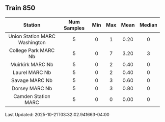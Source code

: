 ## Train 850

| Station | Num Samples | Min | Max | Mean | Median |
| :-----: | :---------: | :-: | :-: | :--: | :----: |
| Union Station MARC Washington | 5 | 0 | 1 | 0.20 | 0 |
| College Park MARC Nb | 5 | 0 | 7 | 3.20 | 3 |
| Muirkirk MARC Nb | 5 | 0 | 2 | 0.40 | 0 |
| Laurel MARC Nb | 5 | 0 | 2 | 0.40 | 0 |
| Savage MARC Nb | 5 | 0 | 3 | 0.60 | 0 |
| Dorsey MARC Nb | 5 | 0 | 3 | 0.80 | 0 |
| Camden Station MARC | 5 | 0 | 0 | 0.00 | 0 |


Last Updated: 2025-10-21T03:32:02.941663-04:00